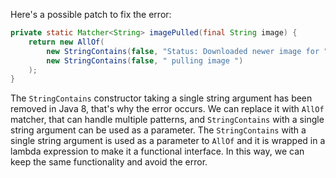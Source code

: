 Here's a possible patch to fix the error:
```java
private static Matcher<String> imagePulled(final String image) {
    return new AllOf(
        new StringContains(false, "Status: Downloaded newer image for " + image),
        new StringContains(false, " pulling image ")
    );
}
```
The `StringContains` constructor taking a single string argument has been removed in Java 8, that's why the error occurs.
We can replace it with `AllOf` matcher, that can handle multiple patterns, and `StringContains` with a single string argument can be used as a parameter.
The `StringContains` with a single string argument is used as a parameter to `AllOf` and it is wrapped in a lambda expression to make it a functional interface.
In this way, we can keep the same functionality and avoid the error.